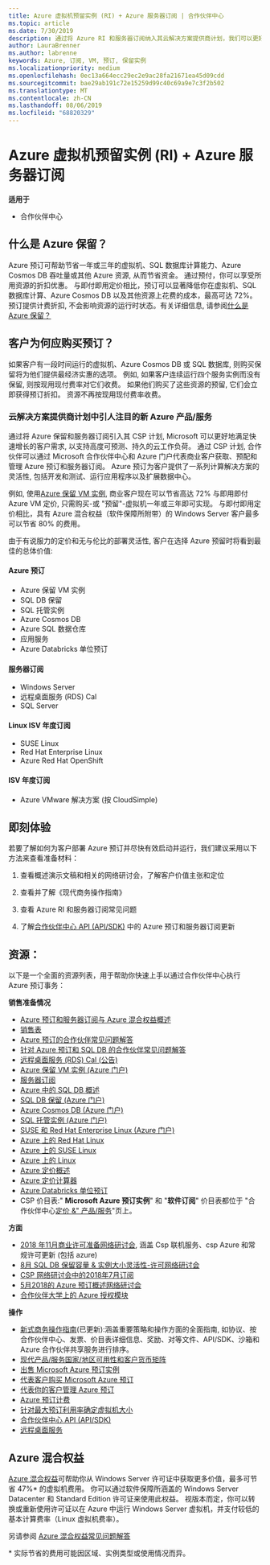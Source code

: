 ```yaml
---
title: Azure 虚拟机预留实例 (RI) + Azure 服务器订阅 | 合作伙伴中心
ms.topic: article
ms.date: 7/30/2019
description: 通过将 Azure RI 和服务器订阅纳入其云解决方案提供商计划，我们可以更好地帮助合作伙伴满足客户对成本效益更高的解决方案的快速增长需求，从而为高度可预测的持久云工作负荷提供支持。 利用云解决方案提供商计划，合作伙伴能够通过 Microsoft 合作伙伴中心和 Azure 门户代表商业客户获取、预配和管理 Azure RI 和服务器订阅。
author: LauraBrenner
ms.author: labrenne
keywords: Azure, 订阅, VM, 预订, 保留实例
ms.localizationpriority: medium
ms.openlocfilehash: 0ec13a664ecc29ec2e9ac28fa21671ea45d09cdd
ms.sourcegitcommit: bae29ab191c72e15259d99c40c69a9e7c3f2b502
ms.translationtype: MT
ms.contentlocale: zh-CN
ms.lasthandoff: 08/06/2019
ms.locfileid: "68820329"
---
```

<!-- Mike Aasen wrote and owns this topic -->

# <a name="azure-reserved-vm-instances-ri--server-subscriptions-for-azure"></a>Azure 虚拟机预留实例 (RI) + Azure 服务器订阅

**适用于**

- 合作伙伴中心
 
## <a name="what-are-azure-reservations"></a>什么是 Azure 保留？

Azure 预订可帮助节省一年或三年的虚拟机、SQL 数据库计算能力、Azure Cosmos DB 吞吐量或其他 Azure 资源, 从而节省资金。 通过预付，你可以享受所用资源的折扣优惠。 与即付即用定价相比，预订可以显著降低你在虚拟机、SQL 数据库计算、Azure Cosmos DB 以及其他资源上花费的成本，最高可达 72%。 预订提供计费折扣, 不会影响资源的运行时状态。有关详细信息, 请参阅[什么是 Azure 保留？](https://docs.microsoft.com/azure/billing/billing-save-compute-costs-reservations)

## <a name="why-should-customers-buy-a-reservation"></a>客户为何应购买预订？

如果客户有一段时间运行的虚拟机、Azure Cosmos DB 或 SQL 数据库, 则购买保留将为他们提供最经济实惠的选项。 例如, 如果客户连续运行四个服务实例而没有保留, 则按现用现付费率对它们收费。 如果他们购买了这些资源的预留, 它们会立即获得预订折扣。 资源不再按现用现付费率收费。

 
### <a name="compelling-new-azure-offer-in-csp"></a>云解决方案提供商计划中引人注目的新 Azure 产品/服务 

通过将 Azure 保留和服务器订阅引入其 CSP 计划, Microsoft 可以更好地满足快速增长的客户需求, 以支持高度可预测、持久的云工作负荷。 通过 CSP 计划, 合作伙伴可以通过 Microsoft 合作伙伴中心和 Azure 门户代表商业客户获取、预配和管理 Azure 预订和服务器订阅。 Azure 预订为客户提供了一系列计算解决方案的灵活性, 包括开发和测试、运行应用程序以及扩展数据中心。 

例如, 使用[Azure 保留 VM 实例](https://azure.microsoft.com/pricing/reserved-vm-instances/), 商业客户现在可以节省高达 72% 与即用即付 Azure VM 定价, 只需购买-或 "预留"-虚拟机一年或三年即可实现。 与即付即用定价相比，具有 Azure 混合权益（软件保障所附带）的 Windows Server 客户最多可以节省 80% 的费用。 

由于有说服力的定价和无与伦比的部署灵活性, 客户在选择 Azure 预留时将看到最佳的总体价值:

#### <a name="azure-reservations"></a>Azure 预订
-   Azure 保留 VM 实例
-   SQL DB 保留
-   SQL 托管实例
-   Azure Cosmos DB
-   Azure SQL 数据仓库
-   应用服务
-   Azure Databricks 单位预订

#### <a name="server-subscriptions"></a>服务器订阅
-   Windows Server
-   远程桌面服务 (RDS) Cal
-   SQL Server

#### <a name="linux-isv-annual-subscriptions"></a>Linux ISV 年度订阅
-   SUSE Linux
-   Red Hat Enterprise Linux
-   Azure Red Hat OpenShift

#### <a name="isv-annual-subscriptions"></a>ISV 年度订阅
-   Azure VMware 解决方案 (按 CloudSimple)

## <a name="getting-started"></a>即刻体验

若要了解如何为客户部署 Azure 预订并尽快有效启动并运行，我们建议采用以下方法来查看准备材料：

1.  查看概述演示文稿和相关的网络研讨会，了解客户价值主张和定位

2.  查看并了解《现代商务操作指南》

5.  查看 Azure RI 和服务器订阅常见问题

6.  了解[合作伙伴中心 API (API/SDK)](https://docs.microsoft.com/partner-center/develop/purchase-azure-reserved-vm-instances) 中的 Azure 预订和服务器订阅更新

## <a name="resources"></a>资源： 

以下是一个全面的资源列表，用于帮助你快速上手以通过合作伙伴中心执行 Azure 预订事务： 

**销售准备情况**

- [Azure 预订和服务器订阅与 Azure 混合权益概述](https://assetsprod.microsoft.com/Azure-reservations-and-server-subscriptions-with-azure-hybrid-benefit.pptx)
- [销售表](https://assetsprod.microsoft.com/mpn/Azure-RI-Sales-Sheet-CSP.pdf)
- [Azure 预订的合作伙伴常见问题解答](https://assetsprod.microsoft.com/Partner-faq-for-azure-reservations.docx)
- [针对 Azure 预订和 SQL DB 的合作伙伴常见问题解答](https://assetsprod.microsoft.com/Partner-faq-for-azure-reservations-sql-db.docx)
- [远程桌面服务 (RDS) Cal (公告)](https://cloudblogs.microsoft.com/windowsserver/2018/10/03/remote-desktop-services-2019-generally-available-with-windows-server-2019/)
- [Azure 保留 VM 实例 (Azure 门户)](https://docs.microsoft.com/azure/virtual-machines/windows/prepay-reserved-vm-instances)
- [服务器订阅](https://docs.microsoft.com/partner-center/csp-software-subscriptions)
- [Azure 中的 SQL DB 概述](https://assetsprod.microsoft.com/Sql-db-in-azure-overview.pptx)
- [SQL DB 保留 (Azure 门户)](https://docs.microsoft.com/azure/sql-database/sql-database-reserved-capacity)
- [Azure Cosmos DB (Azure 门户)](https://docs.microsoft.com/azure/cosmos-db/cosmos-db-reserved-capacity)
- [SQL 托管实例 (Azure 门户)](https://docs.microsoft.com/azure/sql-database/sql-database-managed-instance)
- [SUSE 和 Red Hat Enterprise Linux (Azure 门户)](https://docs.microsoft.com/azure/virtual-machines/linux/prepay-suse-software-charges)
- [Azure 上的 Red Hat Linux](https://azure.com/redhat)
- [Azure 上的 SUSE Linux](https://azure.microsoft.com/overview/linux-on-azure/suse/)
- [Azure 上的 Linux](https://azure.microsoft.com/overview/linux-on-azure/)
- [Azure 定价概述](https://azure.microsoft.com/pricing/)
- [Azure 定价计算器](https://azure.microsoft.com/pricing/calculator)
- [Azure Databricks 单位预订](https://docs.microsoft.com/azure/billing/billing-prepay-databricks-reserved-capacity)
- CSP 价目表:" **Microsoft Azure 预订实例**" 和 "**软件订阅**" 价目表都位于 "合作伙伴中心[定价 &" 产品/服务](https://partner.microsoft.com/pcv/sales)"页上。


**方面**

- [2018 年11月商业许可准备网络研讨会](https://na01.safelinks.protection.outlook.com/?url=https%3A%2F%2Fcommercial-licensing.eventbuilder.com%2F%3Flandingpageid%3DV0Bx6L&data=02%7C01%7Cv-oumaki%40microsoft.com%7C96e24687952242e1ff0c08d62ada13f3%7C72f988bf86f141af91ab2d7cd011db47%7C1%7C0%7C636743513471330495&sdata=DjPAKnW%2BpVekRS3Zngy2uwAkTpU4z1O%2Fh56NuTOmCzM%3D&reserved=0), 涵盖 Csp 联机服务、csp Azure 和常规许可更新 (包括 azure)
- [8月 SQL DB 保留容量 & 实例大小灵活性-许可网络研讨会](https://commercial-licensing.eventbuilder.com/view?eventid=d0t9g4)
- [CSP 网络研讨会中的2018年7月订阅](https://commercial-licensing.eventbuilder.com/Server_Subscriptions_in_CSP_P2_July)
- [5月2018的 Azure 预订概述网络研讨会](https://commercial-licensing.eventbuilder.com/Reserved_Instances_in_CSP_May_Option_1)
- [合作伙伴大学上的 Azure 授权模块](https://aka.ms/azure_partner_licensing)

**操作**

- [新式商务操作指南](https://assetsprod.microsoft.com/mpn/Partner-Center-Modern-Commerce-Operating-Guide.docx)(已更新):涵盖重要策略和操作方面的全面指南, 如协议、按合作伙伴中心、发票、价目表详细信息、奖励、对等文件、API/SDK、沙箱和 Azure 合作伙伴共享服务进行排序。
- [现代产品/服务国家/地区可用性和客户货币矩阵](https://assetsprod.microsoft.com/modern-offers-country-currency-availability.xlsx)
- [出售 Microsoft Azure 预订实例](https://go.microsoft.com/fwlink/?linkid=872806)
- [代表客户购买 Microsoft Azure 预订](https://go.microsoft.com/fwlink/?linkid=872807)
- [代表你的客户管理 Azure 预订](https://go.microsoft.com/fwlink/?linkid=872808)
- [Azure 预订计费](https://go.microsoft.com/fwlink/?linkid=872809)
- [针对最大预订利用率确定虚拟机大小](https://go.microsoft.com/fwlink/?linkid=872810)
- [合作伙伴中心 API (API/SDK)](https://docs.microsoft.com/partner-center/develop/purchase-azure-reserved-vm-instances)
- [远程桌面服务](https://docs.microsoft.com/windows-server/remote/remote-desktop-services/welcome-to-rds)

## <a name="azure-hybrid-benefit"></a>Azure 混合权益

[Azure 混合权益](https://azure.microsoft.com/pricing/hybrid-benefit)可帮助你从 Windows Server 许可证中获取更多价值，最多可节省 47%* 的虚拟机费用。 你可以通过软件保障所涵盖的 Windows Server Datacenter 和 Standard Edition 许可证来使用此权益。 视版本而定，你可以转换或重新使用许可证以在 Azure 中运行 Windows Server 虚拟机，并支付较低的基本计算费率（Linux 虚拟机费率）。

另请参阅 [Azure 混合权益常见问题解答](https://azure.microsoft.com/pricing/hybrid-benefit/faq/)

\* 实际节省的费用可能因区域、实例类型或使用情况而异。
